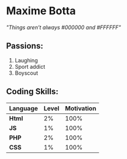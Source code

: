 # **Maxime Botta**
*"Things aren’t always #000000 and #FFFFFF"*

## Passions:
1. Laughing
2. Sport addict 
3. Boyscout

## Coding Skills:
| Language  |  Level  |  Motivation |
|-----------|---------|-------------| 
| **Html**  |  2%     |  100%       |
| **JS**    |  1%     |  100%       |
| **PHP**   |  2%     |  100%       | 
| **CSS**   |  1%     |  100%       |






